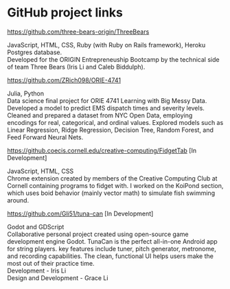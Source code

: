 # GitHub project links
https://github.com/three-bears-origin/ThreeBears

JavaScript, HTML, CSS, Ruby (with Ruby on Rails framework), Heroku Postgres database.  
Developed for the ORIGIN Entrepreneuship Bootcamp by the technical side of team Three Bears (Iris Li and Caleb Biddulph).  

https://github.com/ZRich098/ORIE-4741

Julia, Python  
Data science final project for ORIE 4741 Learning with Big Messy Data. Developed a model to predict EMS dispatch times and severity levels.
Cleaned and prepared a dataset from NYC Open Data, employing encodings for real, categorical, and ordinal values.
Explored models such as Linear Regression, Ridge Regression, Decision Tree, Random Forest, and Feed Forward Neural Nets.

https://github.coecis.cornell.edu/creative-computing/FidgetTab [In Development]

JavaScript, HTML, CSS  
Chrome extension created by members of the Creative Computing Club at Cornell containing programs to fidget with.
I worked on the KoiPond section, which uses boid behavior (mainly vector math) to simulate fish swimming around.

https://github.com/Gli51/tuna-can [In Development]

Godot and GDScript  
Collaborative personal project created using open-source game development engine Godot. TunaCan is the perfect all-in-one Android app for string players.
key features include tuner, pitch generator, metronome, and recording capabilities. The clean, functional UI helps users make the most out of their practice time.  
Development - Iris Li  
Design and Development - Grace Li

